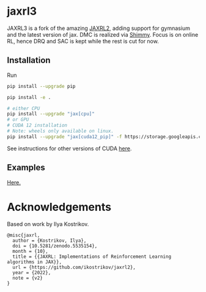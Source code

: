 # jaxrl3

JAXRL3 is a fork of the amazing [JAXRL2](https://github.com/ikostrikov/jaxrl2), adding support for gymnasium and the latest version of jax. DMC is realized via [Shimmy](https://shimmy.farama.org). Focus is on online RL, hence DRQ and SAC is kept while the rest is cut for now.

## Installation

Run
```bash
pip install --upgrade pip

pip install -e .

# either CPU
pip install --upgrade "jax[cpu]"
# or GPU
# CUDA 12 installation
# Note: wheels only available on linux.
pip install --upgrade "jax[cuda12_pip]" -f https://storage.googleapis.com/jax-releases/jax_cuda_releases.html
```

See instructions for other versions of CUDA [here](https://jax.readthedocs.io/en/latest/installation.html#pip-installation-gpu-cuda-installed-via-pip-easier).

## Examples

[Here.](examples/)

# Acknowledgements 

Based on work by Ilya Kostrikov.
```
@misc{jaxrl,
  author = {Kostrikov, Ilya},
  doi = {10.5281/zenodo.5535154},
  month = {10},
  title = {{JAXRL: Implementations of Reinforcement Learning algorithms in JAX}},
  url = {https://github.com/ikostrikov/jaxrl2},
  year = {2022},
  note = {v2}
}
```
